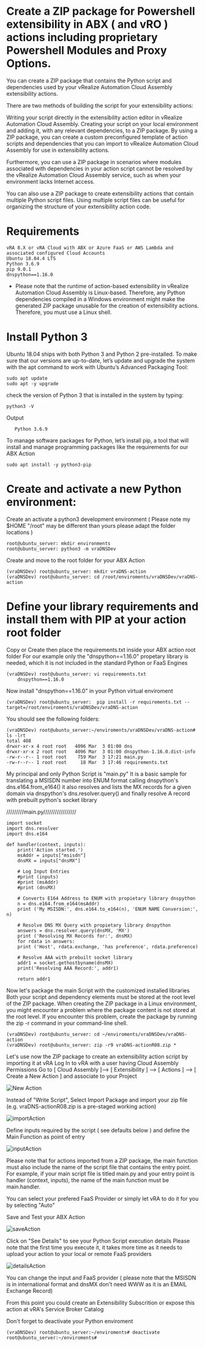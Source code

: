 # Create a ZIP package for Powershell extensibility in ABX ( and vRO ) actions including proprietary Powershell Modules and Proxy Options.


You can create a ZIP package that contains the Python script and dependencies used by your vRealize Automation Cloud Assembly extensibility actions.

There are two methods of building the script for your extensibility actions:

Writing your script directly in the extensibility action editor in vRealize Automation Cloud Assembly.
Creating your script on your local environment and adding it, with any relevant dependencies, to a ZIP package.
By using a ZIP package, you can create a custom preconfigured template of action scripts and dependencies that you can import to vRealize Automation Cloud Assembly for use in extensibility actions.

Furthermore, you can use a ZIP package in scenarios where modules associated with dependencies in your action script cannot be resolved by the vRealize Automation Cloud Assembly service, such as when your environment lacks Internet access.

You can also use a ZIP package to create extensibility actions that contain multiple Python script files. Using multiple script files can be useful for organizing the structure of your extensibility action code.

# Requirements
    vRA 8.X or vRA Cloud with ABX or Azure FaaS or AWS Lambda and associated configured Cloud Accounts
    Ubuntu 18.04.4 LTS
    Python 3.6.9
    pip 9.0.1
    dnspython==1.16.0

* Please note that the runtime of action-based extensibility in vRealize Automation Cloud Assembly is Linux-based.
Therefore, any Python dependencies compiled in a Windows environment might make the generated ZIP package unusable for the creation of extensibility actions. Therefore, you must use a Linux shell.

# Install Python 3

Ubuntu 18.04 ships with both Python 3 and Python 2 pre-installed. To make sure that our versions are up-to-date, let’s update and upgrade the system with the apt command to work with Ubuntu’s Advanced Packaging Tool:

	sudo apt update
	sudo apt -y upgrade
	
check the version of Python 3 that is installed in the system by typing:

	python3 -V

Output

       Python 3.6.9

To manage software packages for Python, let’s install pip, a tool that will install and manage programming packages like the requirements for our ABX Action

	sudo apt install -y python3-pip

# Create and activate a new Python environment:

Create an activate a python3 development environment 
( Please note my $HOME "/root" may be different than yours please adapt the folder locations )

	root@ubuntu_server: mkdir environments
	root@ubuntu_server: python3 -m vraDNSDev 
	
Create and move to the root folder for your ABX Action

	(vraDNSDev) root@ubuntu_server: mkdir vraDNS-action    
	(vraDNSDev) root@ubuntu_server: cd /root/enviroments/vraDNSDev/vraDNS-action

# Define your library requirements and install them with PIP at your action root folder

Copy or Create then place the requirements.txt inside your ABX action root folder 
For our example only the "dnspython==1.16.0" propetary library is needed, which it is not included in the standard Python or FaaS Engines

	(vraDNSDev) root@ubuntu_server: vi requirements.txt 
		dnspython==1.16.0     
		
Now install "dnspython==1.16.0" in your Python virtual enviroment

	(vraDNSDev) root@ubuntu_server:  pip install -r requirements.txt --target=/root/enviroments/vraDNSDev/vraDNS-action   

You should see the following folders:

	(vraDNSDev) root@ubuntu_server:~/enviroments/vraDNSDev/vraDNS-action# ls -lrt
	total 408
	drwxr-xr-x 4 root root   4096 Mar  3 01:00 dns
	drwxr-xr-x 2 root root   4096 Mar  3 01:00 dnspython-1.16.0.dist-info
	-rw-r--r-- 1 root root    759 Mar  3 17:21 main.py
	-rw-r--r-- 1 root root     18 Mar  3 17:46 requirements.txt

My principal and only Python Script is "main.py"
It is a basic sample for translating a MSISDN number into ENUM format calling dnspython's dns.e164.from_e164()
it also resolves and lists the MX records for a given domain via dnspython's dns.resolver.query()
and finally resolve A record with prebuilt python's socket library

/////////main.py/////////////////

	import socket
	import dns.resolver
	import dns.e164

	def handler(context, inputs):
	    print('Action started.')
	    msAddr = inputs["msisdn"]
	    dnsMX = inputs["dnsMX"]

	    # Log Input Entries
	    #print (inputs)
	    #print (msAddr)
	    #print (dnsMX)

	    # Converts E164 Address to ENUM with propietary library dnspython
	    n = dns.e164.from_e164(msAddr)
	    print ('My MSISDN:', dns.e164.to_e164(n), 'ENUM NAME Conversion:', n)

	    # Resolve DNS MX Query with propietary library dnspython
	    answers = dns.resolver.query(dnsMX, 'MX')
	    print ('Resolving MX Records for:', dnsMX)
	    for rdata in answers:
		print ('Host', rdata.exchange, 'has preference', rdata.preference)

	    # Resolve AAA with prebuilt socket library
	    addr1 = socket.gethostbyname(dnsMX)
	    print('Resolving AAA Record:', addr1)

	    return addr1

Now let's package the main Script with the customized installed libraries
Both your script and dependency elements must be stored at the root level of the ZIP package. When creating the ZIP package in a Linux environment, you might encounter a problem where the package content is not stored at the root level. If you encounter this problem, create the package by running the zip -r command in your command-line shell.

	(vraDNSDev) root@ubuntu_server: cd ~/enviroments/vraDNSDev/vraDNS-action
	(vraDNSDev) root@ubuntu_server: zip -r9 vraDNS-actionR08.zip *

Let's use now the ZIP package to create an extensibility action script by importing it at vRA
Log In to vRA with a user having Cloud Assembly Permissions
Go to [ Cloud Assembly ]--> [ Extensibility ] --> [ Actions ] --> [ Create a New Action ] and associate to your Project

   ![New Action](https://github.com/moffzilla/vraDNS-action/blob/master/media/newAction.png) 

Instead of "Write Script", Select Import Package and import your zip file (e.g. vraDNS-actionR08.zip is a pre-staged working action) 

   ![importAction](https://github.com/moffzilla/vraDNS-action/blob/master/media/importAction.png) 

Define inputs required by the script ( see defaults below ) and define the Main Function as point of entry 

   ![inputAction](https://github.com/moffzilla/vraDNS-action/blob/master/media/inputAction.png) 

Please note that for actions imported from a ZIP package, the main function must also include the name of the script file that contains the entry point. For example, if your main script file is titled main.py and your entry point is handler (context, inputs), the name of the main function must be main.handler.

You can select your prefered FaaS Provider or simply let vRA to do it for you by selecting "Auto"

Save and Test your ABX Action

 ![saveAction](https://github.com/moffzilla/vraDNS-action/blob/master/media/saveAction.png) 
 
 Click on "See Details" to see your Python Script execution details
 Please note that the first time you execute it, it takes more time as it needs to upload your action to your local or remote FaaS providers

 ![detailsAction](https://github.com/moffzilla/vraDNS-action/blob/master/media/detailsAction.png)
 
You can change the input and FaaS provider ( please note that the MSISDN is in international format and dnsMX don't need WWW as it is an EMAIL Exchange Record)

From this point you could create an Extensibility Subscrition or expose this action at vRA's Service Broker Catalog

Don't forget to deactivate your Python enviroment

	(vraDNSDev) root@ubuntu_server:~/enviroments# deactivate
	root@ubuntu_server:~/enviroments#
